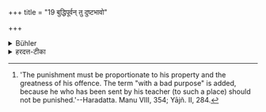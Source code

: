 +++
title = "19 बुद्धिपूर्वन् तु दुष्टभावो"

+++

<details><summary>Bühler</summary>

19. But he does it intentionally with a bad purpose, he must be fined. [^13] 


[^13]:  'The punishment must be proportionate to his property and the greatness of his offence. The term "with a bad purpose" is added, because he who has been sent by his teacher (to such a place) should not be punished.'--Haradatta. Manu VIII, 354; Yājñ. II, 284.
</details>

<details><summary>हरदत्त-टीका</summary>

## सूत्रम्
बुद्धिपूर्वं तु दुष्टभावो दण्ड्यः ॥ १९ ॥  
### टिप्पनी
यस्तु जानन्नेव दुष्टभावः प्रलोभनार्थी प्रविशति स दण्ड्यो द्रव्यानुरूपमपराधानुरूपं च । दुष्टभावग्रहणमाचार्यादिप्रेषितस्य प्रवेशे दण्डो मा भूदिति ॥१९॥
</details>
